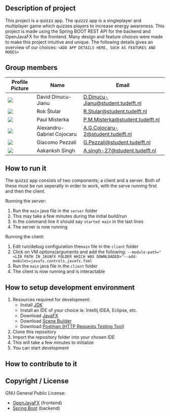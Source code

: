## Description of project
This project is a quizzz app. The quizzz app is a singleplayer and multiplayer game which quizzes players to increase energy awareness. This project is made using the Spring BOOT REST API for the backend and OpenJavaFX for the frontend. Many design and feature choices were made to make this project intuitive and unique. The following details gives an overview of our choices:
`<ADD APP DETAILS HERE, SUCH AS FEATURES AND MODES>`

## Group members

| Profile Picture                                                                               | Name                       | Email                             |
| --------------------------------------------------------------------------------------------- | -------------------------- | --------------------------------- |
| ![](https://avatars.githubusercontent.com/u/34619913?v=4&size=50)                             | David Dinucu-Jianu         | D.Dinucu-Jianu@student.tudelft.nl |
| ![](https://en.gravatar.com/userimage/215919617/deb21f77ed0ec5c42d75b0dae551b912.png?size=50) | Rok Štular                 | R.Stular@student.tudelft.nl       |
| ![](https://avatars.githubusercontent.com/u/45182027?v=4&size=50)                             | Paul Misterka              | P.M.Misterka@student.tudelft.nl   |
| ![](https://secure.gravatar.com/avatar/065ab34531af46f9d554ea8c2067a07d?s=50&d=identicon)     | Alexandru-Gabriel Cojocaru | A.G.Cojocaru-2@student.tudelft.nl |
| ![](https://avatars.githubusercontent.com/u/99262358?size=50)                                 | Giacomo Pezzali            | G.Pezzali@student.tudelft.nl      |
| ![](https://secure.gravatar.com/avatar/fabe2c215ecceecd352547f2c5fbbef7?s=50&d=identicon)     | Aakanksh Singh             | A.singh-27@student.tudelft.nl     |

<!-- Instructions (remove once assignment has been completed -->
<!-- - Add (only!) your own name to the table above (use Markdown formatting) -->
<!-- - Mention your *student* email address -->
<!-- - Preferably add a recognizable photo, otherwise add your GitLab photo -->
<!-- - (please make sure the photos have the same size) -->

## How to run it
The quizzz app consists of two components; a client and a server. Both of these must be run seperatly in order to work, with the serve running first and then the client. 

Running the server:
1. Run the `main` java file in the `server` folder
2. This may take a few minutes during the initial build/run
3. In the command line it should say `started main` in the last lines
4. The server is now running

Running the client:
1. Edit run/debug configuration the`main` file in the `client` folder
2. Click on VM options/arguments and add the following:
`--module-path="<LIB PATH IN JAVAFX FOLDER WHICH WAS DOWNLOADED>"--add-modules=javafx.controls,javafx.fxml`
3. Run the `main` java file in the `client` folder
4. The client is now running and is interactable

## How to setup development environment
1. Resources required for development:
    * Install [JDK](https://www.oracle.com/java/technologies/downloads/)
    * Install an IDE of your choice ie. Intellij IDEA, Eclipse, etc.
    * Download [JavaFX](https://gluonhq.com/products/javafx/)
    * Download [Scene Builder](https://gluonhq.com/products/scene-builder/#download)
    * Download [Postman (HTTP Requests Testing Tool)](https://www.postman.com/downloads/)
2. Clone this repository
3. Import the repository folder into your chosen IDE
4. This will take a few minutes to initialize
5. You can start development

## How to contribute to it

## Copyright / License
GNU General Public License:
* [OpenJavaFX](https://github.com/openjdk/jfx) (frontend)
* [Spring Boot](https://github.com/spring-projects/spring-boot) (backend)
